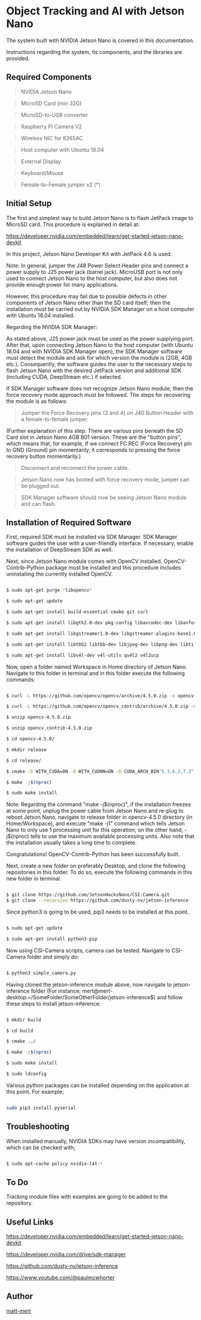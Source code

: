 

# Object Tracking and AI with Jetson Nano

The system built with NVIDIA Jetson Nano is covered in this documentation.

Instructions regarding the system, its components, and the libraries are provided.

## Required Components

> NVIDIA Jetson Nano

> MicroSD Card (min 32G)

> MicroSD-to-USB converter

> Raspberry Pi Camera V2

> Wireless NIC for 8265AC

> Host computer with Ubuntu 18.04

> External Display

> Keyboard/Mouse

> Female-to-Female jumper x2 (*)

## Initial Setup

The first and simplest way to build Jetson Nano is to flash JetPack image to MicroSD card. This procedure is explained in detail at:

https://developer.nvidia.com/embedded/learn/get-started-jetson-nano-devkit

In this project, Jetson Nano Developer Kit with JetPack 4.6 is used.

Note: In general, jumper the J48 Power Select Header pins and connect a power supply to J25 power jack (barrel jack). MicroUSB port is not only used to connect Jetson Nano to the host computer, but also does not provide enough power for many applications.

However, this procedure may fail due to possible defects in other components of Jetson Nano other than the SD card itself; then the installation must be carried out by NVIDIA SDK Manager on a host computer with Ubuntu 18.04 installed.

Regarding the NVIDIA SDK Manager:

As stated above, J25 power jack must be used as the power supplying port. After that, upon connecting Jetson Nano to the host computer (with Ubuntu 18.04 and with NVIDIA SDK Manager open), the SDK Manager software must detect the module and ask for which version the module is (2GB, 4GB etc.). Consequently, the software guides the user to the necessary steps to flash Jetson Nano with the desired JetPack version and additional SDK (including CUDA, DeepStream etc.) if selected.

If SDK Manager software does not recognize Jetson Nano module, then the force recovery mode approach must be followed. The steps for recovering the module is as follows:

> Jumper the Force Recovery pins (3 and 4) on J40 Button Header with a female-to-female jumper.

(Further explanation of this step: There are various pins beneath the SD Card slot in Jetson Nano 4GB B01 version. These are the "button pins", which means that, for example, if we connect FC REC (Force Recovery) pin to GND (Ground) pin momentarily, it corresponds to pressing the force recovery button momentarily.)

> Disconnect and reconnect the power cable.

> Jetson Nano now has booted with force recovery mode, jumper can be plugged out.

> SDK Manager software should now be seeing Jetson Nano module and can flash.

## Installation of Required Software

First, required SDK must be installed via SDK Manager. SDK Manager software guides the user with a user-friendly interface. If necessary, enable the installation of DeepStream SDK as well.

Next, since Jetson Nano module comes with OpenCV installed, OpenCV-Contrib-Python package must be installed and this procedure includes uninstalling the currently installed OpenCV.

```bash

$ sudo apt-get purge *libopencv*

$ sudo apt-get update

$ sudo apt-get install build-essential cmake git curl

$ sudo apt-get install libgtk2.0-dev pkg-config libavcodec-dev libavformat-dev libswscale-dev

$ sudo apt-get install libgstreamer1.0-dev libgstreamer-plugins-base1.0-dev

$ sudo apt-get install libtbb2 libtbb-dev libjpeg-dev libpng-dev libtiff-dev libdc1394-22-dev

$ sudo apt-get install libv4l-dev v4l-utils qv4l2 v4l2ucp

```

Now, open a folder named Workspace in Home directory of Jetson Nano. Navigate to this folder in terminal and in this folder execute the following commands:

```bash

$ curl -L https://github.com/opencv/opencv/archive/4.5.0.zip -o opencv-4.5.0.zip

$ curl -L https://github.com/opencv/opencv_contrib/archive/4.5.0.zip -o opencv_contrib-4.5.0.zip

$ unzip opencv-4.5.0.zip

$ unzip opencv_contrib-4.5.0.zip

$ cd opencv-4.5.0/

$ mkdir release

$ cd release/

$ cmake -D WITH_CUDA=ON -D WITH_CUDNN=ON -D CUDA_ARCH_BIN"5.3,6.2,7.2" -D CUDA_ARCH_PTX="" -D OPENCV_GENERATE_PKGCONFIG=ON -D OPENCV_EXTRA_MODULES_PATH=../../opencv_contrib-4.5.0/modules -D WITH_GSTREAMER=ON -D WITH_LIBV4L=ON -D BUILD_opencv_python2=ON -D BUILD_opencv_python3=ON -D BUILD_TESTS=OFF -D BUILD_EXAMPLES=OFF -D CMAKE_BUILD_TYPE=RELEASE -D CMAKE_INSTALL_PREFIX=/usr/local ..

$ make -j$(nproc)

$ sudo make install

```

Note: Regarding the command "make -j$(nproc)", if the installation freezes at some point, unplug the power cable from Jetson Nano and re-plug to reboot Jetson Nano, navigate to release folder in opencv-4.5.0 directory (in Home/Workspace), and execute "make -j1" command which tells Jetson Nano to only use 1 processing unit for this operation; on the other hand, -j$(nproc) tells to use the maximum available processing units. Also note that the installation usually takes a long time to complete.

Congratulations! OpenCV-Contrib-Python has been successfully built.

Next, create a new folder on preferably Desktop, and clone the following repositories in this folder. To do so, execute the following commands in this new folder in terminal.

```bash

$ git clone https://github.com/JetsonHacksNano/CSI-Camera.git
$ git clone --recursive https://github.com/dusty-nv/jetson-inference

```

Since python3 is going to be used, pip3 needs to be installed at this point.

```bash

$ sudo apt-get update

$ sudo apt-get install python3-pip

```

Now using CSI-Camera scripts, camera can be tested. Navigate to CSI-Camera folder and simply do:

```bash

$ python3 simple_camera.py

```

Having cloned the jetson-inference module above, now navigate to jetson-inference folder (For instance; mert@mert-desktop:~/SomeFolder/SomeOtherFolder/jetson-inference$) and follow these steps to install jetson-inference:

```bash

$ mkdir build

$ cd build

$ cmake ../

$ make -j$(nproc)

$ sudo make install

$ sudo ldconfig

```

Various python packages can be installed depending on the application at this point. For example;

```bash

sudo pip3 install pyserial

```

## Troubleshooting

When installed manually, NVIDIA SDKs may have version incompatibility, which can be checked with;

```bash

$ sudo apt-cache policy nvidia-l4t-*

```

## To Do

Tracking module files with examples are going to be added to the repository.

## Useful Links

https://developer.nvidia.com/embedded/learn/get-started-jetson-nano-devkit

https://developer.nvidia.com/drive/sdk-manager

https://github.com/dusty-nv/jetson-inference

https://www.youtube.com/@paulmcwhorter

## Author

[matt-mert](https://github.com/matt-mert/)
